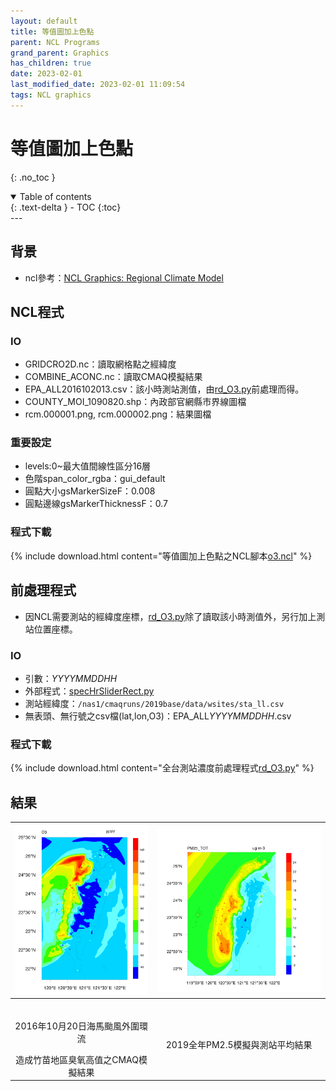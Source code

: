 ```yaml
---
layout: default
title: 等值圖加上色點
parent: NCL Programs
grand_parent: Graphics
has_children: true
date: 2023-02-01
last_modified_date: 2023-02-01 11:09:54
tags: NCL graphics 
---
```


# 等值圖加上色點
{: .no_toc }

<details open markdown="block">
  <summary>
    Table of contents
  </summary>
  {: .text-delta }
- TOC
{:toc}
</details>
---

## 背景

- ncl參考：[NCL Graphics: Regional Climate Model](https://www.ncl.ucar.edu/Applications/rcm.shtml)

## NCL程式

### IO

- GRIDCRO2D.nc：讀取網格點之經緯度
- COMBINE_ACONC.nc：讀取CMAQ模擬結果
- EPA_ALL2016102013.csv：該小時測站測值，由[rd_O3.py][1]前處理而得。
- COUNTY_MOI_1090820.shp：內政部官網縣市界線圖檔
- rcm.000001.png, rcm.000002.png：結果圖檔

### 重要設定

- levels:0~最大值間線性區分16層
- 色階span_color_rgba：gui_default
- 圓點大小gsMarkerSizeF：0.008
- 圓點邊線gsMarkerThicknessF：0.7

### 程式下載

{% include download.html content="等值圖加上色點之NCL腳本[o3.ncl](https://github.com/sinotec2/Focus-on-Air-Quality/blob/main/utilities/Graphics/NCL/o3.ncl)" %}

## 前處理程式

- 因NCL需要測站的經緯度座標，[rd_O3.py][1]除了讀取該小時測值外，另行加上測站位置座標。

### IO

- 引數：*YYYYMMDDHH*
- 外部程式：[specHrSliderRect.py](../../../AQana/TWNAQ/specHrSlider.md)
- 測站經緯度：`/nas1/cmaqruns/2019base/data/wsites/sta_ll.csv`
- 無表頭、無行號之csv檔(lat,lon,O3)：EPA_ALL*YYYYMMDDHH*.csv

### 程式下載

{% include download.html content="全台測站濃度前處理程式[rd_O3.py][1]" %}

## 結果

|![rcm.000002.png](https://github.com/sinotec2/Focus-on-Air-Quality/raw/main/assets/images/rcm.000002.png)|![PM25.000002.png](https://github.com/sinotec2/Focus-on-Air-Quality/raw/main/assets/images/PM25.000002.png)|
|:-:|:-:|
|<p><br>2016年10月20日海馬颱風外圍環流</p>造成竹苗地區臭氧高值之CMAQ模擬結果</br>|<br>2019全年PM2.5模擬與測站平均結果<br>|

[1]: https://github.com/sinotec2/Focus-on-Air-Quality/blob/main/utilities/Graphics/NCL/rd_O3.py "全台測站濃度前處理程式[rd_O3.py]"
